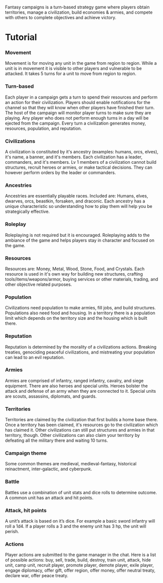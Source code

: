 Fantasy campaigns is a turn-based strategy game where players obtain territories, manage a civilization, build economies & armies, and compete with others to complete objectives and achieve victory.

# Tutorial

### Movement
Movement is for moving any unit in the game from region to region. While a unit is in movement it is visible to other players and vulnerable to be attacked. It takes 5 turns for a unit to move from region to region.

### Turn-based
Each player in a campaign gets a turn to spend their resources and perform an action for their civilization. Players should enable notifications for the channel so that they will know when other players have finished their turn. The host of the campaign will monitor player turns to make sure they are playing. Any player who does not perform enough turns in a day will be ejected from the campaign. Every turn a civilization generates money, resources, population, and reputation.

### Civilizations
A civilization is constituted by it's ancestry (examples: humans, orcs, elves), it's name, a banner, and it's members. Each civilization has a leader, commanders, and it's members. Lv 1 members of a civilization cannot build structures, recruit heroes or armies, or make tactical decisions. They can however perform orders by the leader or commanders.

### Ancestries
Ancestries are essentially playable races. Included are: Humans, elves, dwarves, orcs, beastkin, forsaken, and draconic. Each ancestry has a unique characteristic so understanding how to play them will help you be strategically effective.

### Roleplay
Roleplaying is not required but it is encouraged. Roleplaying adds to the ambiance of the game and helps players stay in character and focused on the game.

### Resources
Resources are: Money, Metal, Wood, Stone, Food, and Crystals. Each resource is used in it's own way for building new structures, crafting tools/items/weapons/armor, buying services or other materials, trading, and other objective related purposes.

### Population 
Civilizations need population to make armies, fill jobs, and build structures. Populations also need food and housing. In a territory there is a population limit which depends on the territory size and the housing which is built there.

### Reputation
Reputation is determined by the morality of a civilizations actions. Breaking treaties, genociding peaceful civilizations, and mistreating your population can lead to an evil reputation.

### Armies
Armies are comprised of infantry, ranged infantry, cavalry, and siege equipment. There are also heroes and special units. Heroes bolster the attack and defense of an army when they are connected to it. Special units are scouts, assassins, diplomats, and guards.

### Territories
Territories are claimed by the civilization that first builds a home base there. Once a territory has been claimed, it's resources go to the civilization which has claimed it. Other civilizations can still put structures and armies in that territory, though. Other civilizations can also claim your territory by defeating all the military there and waiting 10 turns.

### Campaign theme
Some common themes are medieval, medieval-fantasy, historical reinactment, inter-galactic, and cyberpunk.

### Battle
Battles use a combination of unit stats and dice rolls to determine outcome. A common unit has an attack and hit points.

### Attack, hit points
A unit’s attack is based on it’s dice. For example a basic sword infantry will roll a 1d4. If a player rolls a 3 and the enemy unit has 3 hp, the unit will perish.

### Actions
Player actions are submitted to the game manager in the chat. Here is a list of possible actions: buy, sell, trade, build, destroy, train unit, attack, hide unit, camp unit, recruit player, promote player, demote player, exile player, engage diplomacy, offer gift, offer region, offer money, offer neutral treaty, declare war, offer peace treaty.
